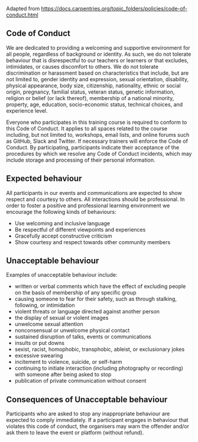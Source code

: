 Adapted from https://docs.carpentries.org/topic_folders/policies/code-of-conduct.html


## Code of Conduct

We are dedicated to providing a welcoming and supportive environment for all people, regardless of background or identity. As such, we do not tolerate behaviour that is disrespectful to our teachers or learners or that excludes, intimidates, or causes discomfort to others. We do not tolerate discrimination or harassment based on characteristics that include, but are not limited to, gender identity and expression, sexual orientation, disability, physical appearance, body size, citizenship, nationality, ethnic or social origin, pregnancy, familial status, veteran status, genetic information, religion or belief (or lack thereof), membership of a national minority, property, age, education, socio-economic status, technical choices, and experience level.

Everyone who participates in this training course is required to conform to this Code of Conduct. It applies to all spaces related to the course including, but not limited to, workshops, email lists, and online forums such as GitHub, Slack and Twitter. If necessary trainers will enforce the Code of Conduct. By participating, participants indicate their acceptance of the procedures by which we resolve any Code of Conduct incidents, which may include storage and processing of their personal information.

## Expected behaviour

All participants in our events and communications are expected to show respect and courtesy to others. All interactions should be professional. In order to foster a positive and professional learning environment we encourage the following kinds of behaviours:

- Use welcoming and inclusive language
- Be respectful of different viewpoints and experiences
- Gracefully accept constructive criticism
- Show courtesy and respect towards other community members

## Unacceptable behaviour

Examples of unacceptable behaviour include:

- written or verbal comments which have the effect of excluding people on the basis of membership of any specific group
- causing someone to fear for their safety, such as through stalking, following, or intimidation
- violent threats or language directed against another person
- the display of sexual or violent images
- unwelcome sexual attention
- nonconsensual or unwelcome physical contact
- sustained disruption of talks, events or communications
- insults or put downs
- sexist, racist, homophobic, transphobic, ableist, or exclusionary jokes
- excessive swearing
- incitement to violence, suicide, or self-harm
- continuing to initiate interaction (including photography or recording) with someone after being asked to stop
- publication of private communication without consent

## Consequences of Unacceptable behaviour

Participants who are asked to stop any inappropriate behaviour are expected to comply immediately. If a participant engages in behaviour that violates this code of conduct, the organisers may warn the offender and/or ask them to leave the event or platform (without refund).
